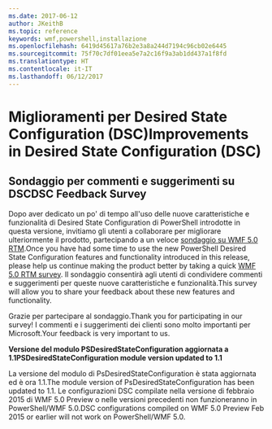 ```yaml
---
ms.date: 2017-06-12
author: JKeithB
ms.topic: reference
keywords: wmf,powershell,installazione
ms.openlocfilehash: 6419d45617a76b2e3a8a244d7194c96cb02e6445
ms.sourcegitcommit: 75f70c7df01eea5e7a2c16f9a3ab1dd437a1f8fd
ms.translationtype: HT
ms.contentlocale: it-IT
ms.lasthandoff: 06/12/2017
---
```

# <a name="improvements-in-desired-state-configuration-dsc"></a><span data-ttu-id="7b446-102">Miglioramenti per Desired State Configuration (DSC)</span><span class="sxs-lookup"><span data-stu-id="7b446-102">Improvements in Desired State Configuration (DSC)</span></span>

## <a name="dsc-feedback-survey"></a><span data-ttu-id="7b446-103">Sondaggio per commenti e suggerimenti su DSC</span><span class="sxs-lookup"><span data-stu-id="7b446-103">DSC Feedback Survey</span></span>   

<span data-ttu-id="7b446-104">Dopo aver dedicato un po' di tempo all'uso delle nuove caratteristiche e funzionalità di Desired State Configuration di PowerShell introdotte in questa versione, invitiamo gli utenti a collaborare per migliorare ulteriormente il prodotto, partecipando a un veloce [sondaggio su WMF 5.0 RTM](https://www.surveymonkey.com/r/SGLQM5W).</span><span class="sxs-lookup"><span data-stu-id="7b446-104">Once you have had some time to use the new PowerShell Desired State Configuration features and functionality introduced in this release, please help us continue making the product better by taking a quick [WMF 5.0 RTM survey](https://www.surveymonkey.com/r/SGLQM5W).</span></span> <span data-ttu-id="7b446-105">Il sondaggio consentirà agli utenti di condividere commenti e suggerimenti per queste nuove caratteristiche e funzionalità.</span><span class="sxs-lookup"><span data-stu-id="7b446-105">This survey will allow you to share your feedback about these new features and functionality.</span></span> 

<span data-ttu-id="7b446-106">Grazie per partecipare al sondaggio.</span><span class="sxs-lookup"><span data-stu-id="7b446-106">Thank you for participating in our survey!</span></span> <span data-ttu-id="7b446-107">I commenti e i suggerimenti dei clienti sono molto importanti per Microsoft.</span><span class="sxs-lookup"><span data-stu-id="7b446-107">Your feedback is very important to us.</span></span>  

<span data-ttu-id="7b446-108">**Versione del modulo PSDesiredStateConfiguration aggiornata a 1.1**</span><span class="sxs-lookup"><span data-stu-id="7b446-108">**PSDesiredStateConfiguration module version updated to 1.1**</span></span>

<span data-ttu-id="7b446-109">La versione del modulo di PsDesiredStateConfiguration è stata aggiornata ed è ora 1.1.</span><span class="sxs-lookup"><span data-stu-id="7b446-109">The module version of PsDesiredStateConfiguration has been updated to 1.1.</span></span> <span data-ttu-id="7b446-110">Le configurazioni DSC compilate nella versione di febbraio 2015 di WMF 5.0 Preview o nelle versioni precedenti non funzioneranno in PowerShell/WMF 5.0.</span><span class="sxs-lookup"><span data-stu-id="7b446-110">DSC configurations compiled on WMF 5.0 Preview Feb 2015 or earlier will not work on PowerShell/WMF 5.0.</span></span> 


